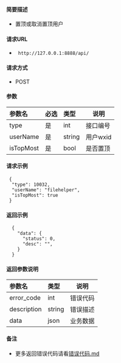 
#### 简要描述

- 置顶或取消置顶用户

#### 请求URL
- ` http://127.0.0.1:8888/api/`
  
#### 请求方式
- POST 

#### 参数

| 参数名       | 必选 | 类型     | 说明     |   
|:----------|:---|:-------|--------|   
| type      | 是  | int    | 接口编号   |   
| userName  | 是  | string | 用户wxid |   
| isTopMost | 是  | bool   | 是否置顶   |   

#### 请求示例

```
 {
  "type": 10032,
  "userName": "filehelper",
  "isTopMost": true
 } 
```

#### 返回示例 

``` 
  {
    "data": {
      "status": 0,
      "desc": "",
    }
  }
```

#### 返回参数说明 

| 参数名         | 类型     | 说明   |   
|:------------|:-------|------|   
| error_code  | int    | 错误代码 |   
| description | string | 错误描述 |   
| data        | json   | 业务数据 |   

#### 备注 

- 更多返回错误代码请看[错误代码.md](../错误代码.md)







